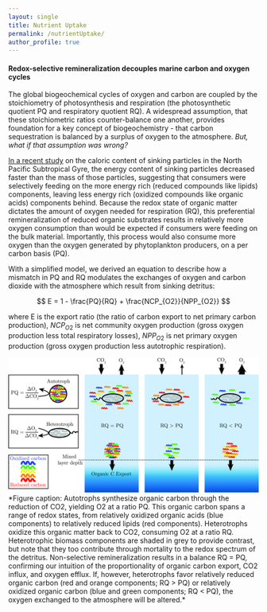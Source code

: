 ```yaml
---
layout: single
title: Nutrient Uptake
permalink: /nutrientUptake/
author_profile: true
---
```


#### Redox-selective remineralization decouples marine carbon and oxygen cycles
The global biogeochemical cycles of oxygen and carbon are coupled by the stoichiometry of photosynthesis and respiration (the photosynthetic quotient PQ and respiratory quotient RQ). A widespread assumption, that these stoichiometric ratios counter-balance one another, provides foundation for a key concept of biogeochemistry - that carbon sequestration is balanced by a surplus of oxygen to the atmosphere. *But, what if that assumption was wrong?*


[In a recent study](https://www.nature.com/articles/s41467-019-09772-z) on the caloric content of sinking particles in the North Pacific Subtropical Gyre, the energy content of sinking particles decreased faster than the mass of those particles, suggesting that consumers were selectively feeding on the more energy rich (reduced compounds like lipids) components, leaving less energy rich (oxidized compounds like organic acids) components behind. Because the redox state of organic matter dictates the amount of oxygen needed for respiration (RQ), this preferential remineralization of reduced organic substrates results in relatively more oxygen consumption than would be expected if consumers were feeding on the bulk material. Importantly, this process would also consume more oxygen than the oxygen generated by phytoplankton producers, on a per carbon basis (PQ).      

With a simplified model, we derived an equation to describe how a mismatch in PQ and RQ modulates the exchanges of oxygen and carbon dioxide with the atmosphere which result from sinking detritus:

$$ E = 1 - \frac{PQ}{RQ} + \frac{NCP_{O2}}{NPP_{O2}} $$  

where E is the export ratio (the ratio of carbon export to net primary carbon production), $NCP_{O2}$ is net community oxygen production (gross oxygen production less total respiratory losses), $NPP_{O2}$ is net primary oxygen production (gross oxygen production less autotrophic respiration). 


<img src="/assets/images/PQRQ.jpg" alt="PQRQ figure" style="width:640px">
*Figure caption: Autotrophs synthesize organic carbon through the reduction of CO2, yielding O2 at a ratio PQ. This organic carbon spans a range of redox states, from relatively oxidized organic acids (blue components) to relatively reduced lipids (red components). Heterotrophs oxidize this organic matter back to CO2, consuming O2 at a ratio RQ. Heterotrophic biomass components are shaded in grey to provide contrast, but note that they too contribute through mortality to the redox spectrum of the detritus. Non-selective remineralization results in a balance RQ = PQ, confirming our intuition of the proportionality of organic carbon export, CO2 influx, and oxygen efflux. If, however, heterotrophs favor relatively reduced organic carbon (red and orange components; RQ > PQ) or relatively oxidized organic carbon (blue and green components; RQ < PQ), the oxygen exchanged to the atmosphere will be altered.*
